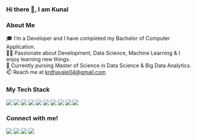 ### Hi there 👋, I am Kunal

<h3>About Me</h3>

🎓 I’m a Developer and I have completed my Bachelor of Computer Application. <br>
👨‍💻 Passionate about Development, Data Science, Machine Learning & I enjoy learning new things. <br>
🌱 Currently pursing Master of Science in Data Science & Big Data Analytics. <br>
📫 Reach me at krdhavale04@gmail.com <br>


### My Tech Stack
<img src="https://img.shields.io/badge/-Python-blue?style=for-the-badge"> <img src="https://img.shields.io/badge/-Machine Learning-orange?style=for-the-badge"> <img src="https://img.shields.io/badge/-Data Engineering-green?style=for-the-badge"> <img src="https://img.shields.io/badge/-Data Science-blueviolet?style=for-the-badge"> <img src="https://img.shields.io/badge/-Web scrapping-green?style=for-the-badge"> <img src="https://img.shields.io/badge/-NLP-lightblue?style=for-the-badge"> <img src="https://img.shields.io/badge/-Power BI-yellow?style=for-the-badge"> <img src="https://img.shields.io/badge/-SQL-blue?style=for-the-badge"> <img src="https://img.shields.io/badge/-MongoDB-brightgreen?style=for-the-badge"> <img src="https://img.shields.io/badge/-Git-red?style=for-the-badge">
<br>


### Connect with me!
[<img src="https://img.shields.io/badge/linkedin-%230077B5.svg?&style=for-the-badge&logo=linkedin&logoColor=white" />](https://www.linkedin.com/in/kunaldhavale/) [<img src = "https://img.shields.io/badge/instagram-%23E4405F.svg?&style=for-the-badge&logo=instagram&logoColor=white">](https://www.instagram.com/kunal_dhavale4/) [<img src = "https://img.shields.io/badge/MEDIUM-black?style=for-the-badge&logo=medium&logoColor=white">](https://kunaldhavale.medium.com/) [<img src = "https://img.shields.io/badge/Kaggle-blue?style=for-the-badge&logo=kaggle&logoColor=white">](https://www.kaggle.com/kunaldhavale)


<!--
**KunalDhavale/KunalDhavale** is a ✨ _special_ ✨ repository because its `README.md` (this file) appears on your GitHub profile.

Here are some ideas to get you started:


- 🔭 I’m currently working on ...
- 🌱 I’m currently learning ...
- 👯 I’m looking to collaborate on ...
- 🤔 I’m looking for help with ...
- 💬 Ask me about ...
- 📫 How to reach me: ...
- 😄 Pronouns: ...
- ⚡ Fun fact: ...
-->
